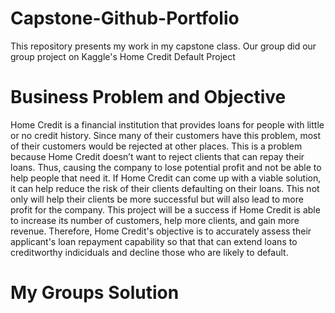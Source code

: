 # Capstone-Github-Portfolio
This repository presents my work in my capstone class. Our group did our group project on Kaggle's Home Credit Default Project

# Business Problem and Objective
Home Credit is a financial institution that provides loans for people with little or no credit history. Since many of their customers have this problem, most of their customers would be rejected at other places. This is a problem because Home Credit doesn’t want to reject clients that can repay their loans. Thus, causing the company to lose potential profit and not be able to help people that need it. If Home Credit can come up with a viable solution, it can help reduce the risk of their clients defaulting on their loans. This not only will help their clients be more successful but will also lead to more profit for the company. This project will be a success if Home Credit is able to increase its number of customers, help more clients, and gain more revenue. Therefore, Home Credit's objective is to accurately assess their applicant's loan repayment capability so that that can extend loans to creditworthy indiciduals and decline those who are likely to default.

# My Groups Solution
